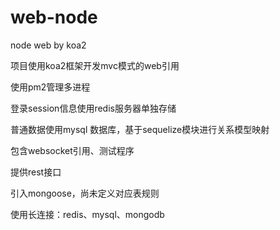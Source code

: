 # web-node
node web by koa2

项目使用koa2框架开发mvc模式的web引用

使用pm2管理多进程

登录session信息使用redis服务器单独存储

普通数据使用mysql 数据库，基于sequelize模块进行关系模型映射

包含websocket引用、测试程序

提供rest接口

引入mongoose，尚未定义对应表规则

使用长连接：redis、mysql、mongodb

